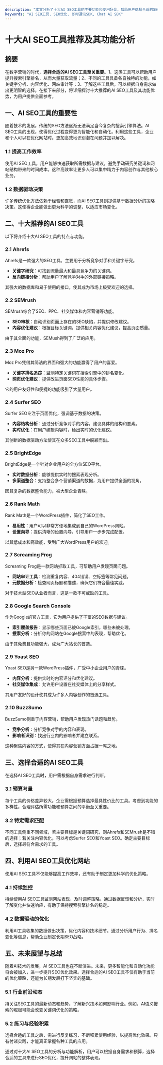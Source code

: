 ```yaml
---
description: "本文分析了十大AI SEO工具的主要功能和使用场景，帮助用户选择合适的SEO优化工具。"
keywords: "AI SEO工具, SEO优化, 即时通讯SDK, Chat AI SDK"
---
```

# 十大AI SEO工具推荐及其功能分析

## 摘要

在数字营销的时代，**选择合适的AI SEO工具至关重要**。1、这类工具可以帮助用户提升搜索引擎排名，从而大量获取流量；2、不同的工具具备各自独特的功能，如关键字分析、内容优化、网站审计等；3、了解这些工具后，可以根据自身需求做出更明智的选择。在接下来部分，将详细探讨十大推荐的AI SEO工具及其功能优势，为用户提供全面参考。

## 一、AI SEO工具的重要性

随着技术的发展，传统的SEO方法逐渐无法满足当今复杂的搜索引擎算法。AI SEO工具的出现，使得优化过程变得更为智能化和自动化。利用这些工具，企业和个人可以在优化网站时，更加高效地识别潜在问题并加以解决。

### 1.1 提高工作效率

使用AI SEO工具，用户能够快速获取所需数据与建议，避免手动研究关键词和网站结构带来的时间成本。这种高效率让更多人可以集中精力于内容创作与其他核心业务。

### 1.2 数据驱动决策

许多传统优化方法依赖于经验和直觉，而AI SEO工具则提供基于数据分析的策略决策。这使得企业能做出更为科学的调整，以适应市场变化。

## 二、十大推荐的AI SEO工具

以下将介绍十大AI SEO工具的特点与功能。

### 2.1 Ahrefs

Ahrefs是一款强大的SEO工具，主要用于分析竞争对手和关键字研究。

- **关键字研究**：可找到流量最大和最具竞争力的关键词。
- **反向链接分析**：帮助用户了解竞争对手的外部链接策略。

其强大的数据库和易于使用的接口，使其成为市场上极受欢迎的选择。

### 2.2 SEMrush

SEMrush综合了SEO、PPC、社交媒体和内容营销等功能。

- **SEO审核**：自动识别页面上存在的SEO缺陷，并提供修改建议。
- **内容优化建议**：根据目标关键词，提供相关内容优化建议，提高页面质量。

由于其全面的功能，SEMush得到了广泛的应用。

### 2.3 Moz Pro

Moz Pro凭借其简洁的界面和强大的功能赢得了用户的喜爱。

- **关键字排名追踪**：监测特定关键词在搜索引擎中的排名变化。
- **网页优化建议**：提供改进页面SEO性能的具体步骤。

它的用户友好性和便捷的功能吸引了大量用户。

### 2.4 Surfer SEO

Surfer SEO专注于页面优化，强调基于数据的决策。

- **内容结构分析**：通过分析竞争对手的内容，建议具体的结构和要素。
- **实时优化**：在用户编辑内容时，给出实时的优化建议。

其创新的数据驱动方法使其在众多SEO工具中脱颖而出。

### 2.5 BrightEdge

BrightEdge是一个针对企业用户的全方位SEO平台。

- **实时数据分析**：能够提供实时的搜索表现分析。
- **多渠道整合**：支持整合多个营销渠道的数据，为用户提供全面的视角。

因其复杂的数据整合能力，被大型企业青睐。

### 2.6 Rank Math

Rank Math是一个WordPress插件，简化了SEO工作。

- **易用性**：用户可以非常方便地集成到自己的WordPress网站。
- **设置向导**：提供清晰的设置向导，引导用户一步步完成配置。

以其低成本和高效能，受到广大WordPress用户的欢迎。

### 2.7 Screaming Frog

Screaming Frog是一款网站抓取工具，可帮助用户发现页面问题。

- **网站审计工具**：检测重复内容、404错误、空标签等常见问题。
- **元数据分析**：检查网页标题和描述，确保它们符合最佳实践。

对于技术型SEO从业者而言，这是一款不可或缺的工具。

### 2.8 Google Search Console

作为Google的官方工具，它为用户提供了丰富的SEO数据与建议。

- **索引覆盖报告**：显示哪些页面已被Google索引，哪些未被处理。
- **搜索分析**：分析你的网站在Google搜索中的表现，帮助优化。

由于其免费且功能强大，成为广大站长的首选。

### 2.9 Yoast SEO

Yoast SEO是另一款WordPress插件，广受中小企业用户的青睐。

- **内容分析**：提供实时的内容评分和优化建议。
- **社交媒体集成**：允许用户设置在社交媒体上的分享样式。

其用户友好的设计使其成为许多人内容创作的首选工具。

### 2.10 BuzzSumo

BuzzSumo侧重于内容营销，帮助用户发现热门话题和趋势。

- **竞争分析**：分析竞争对手的内容和表现。
- **影响者识别**：找出行业内的影响者并建立联系。

这种聚焦内容的方式，使得其在内容营销方面占据一席之地。

## 三、选择合适的AI SEO工具

在选择AI SEO工具时，用户需根据自身需求进行判断。

### 3.1 预算考量

每个工具的价格差异较大，企业需根据预算选择最具性价比的工具。考虑到功能的多样性，合理评估所需功能和预算之间的平衡至关重要。

### 3.2 特定需求匹配

不同工具侧重不同领域，若主要目标是关键词研究，则Ahrefs和SEMrush是不错的选择；若关注内容优化，可以考虑Surfer SEO和Yoast SEO。确定主要目标后，选择最符合需求的工具。

## 四、利用AI SEO工具优化网站

使用AI SEO工具不仅能够提高工作效率，还有助于制定更加科学的优化策略。

### 4.1 持续监控

持续使用AI SEO工具监测网站表现，及时调整策略。通过数据反馈和分析，实时了解变化并快速响应，有助于保持搜索引擎排名的稳定。

### 4.2 数据驱动的优化

利用AI工具收集的数据做出决策，优化内容和技术细节。通过分析用户行为、排名变化等信息，帮助企业制定长期SEO战略。

## 五、未来展望与总结

随着AI技术的发展，AI SEO工具也在不断演进。未来，更多智能化和自动化功能将会被加入，进一步提升SEO优化效果。选择合适的AI SEO工具不仅有助于当前的优化策略，还能为长期发展打下坚实的基础。

### 5.1 行业前沿动态

持关注SEO工具的最新动态和趋势，了解新兴技术如何影响行业。例如，AI语义搜索的崛起可能会改变关键词优化的策略。

### 5.2 练习与经验积累

选择合适的工具之后，需进行反复练习，不断积累使用经验，以提高优化效果。只有付诸实践，才能真正掌握各种工具的应用。

通过对十大AI SEO工具的分析与功能解析，用户可以根据自身需求和预算，选择合适的工具来进行SEO优化，提升网站的整体表现。
